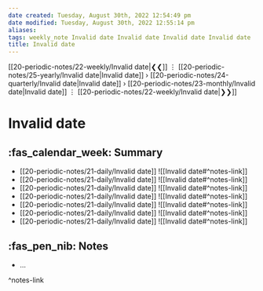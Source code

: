 ```yaml
---
date created: Tuesday, August 30th, 2022 12:54:49 pm
date modified: Tuesday, August 30th, 2022 12:55:14 pm
aliases: 
tags: weekly_note Invalid date Invalid date Invalid date Invalid date 
title: Invalid date
---
```


[[20-periodic-notes/22-weekly/Invalid date|❮❮]] ⋮ [[20-periodic-notes/25-yearly/Invalid date|Invalid date]] › [[20-periodic-notes/24-quarterly/Invalid date|Invalid date]] › [[20-periodic-notes/23-monthly/Invalid date|Invalid date]] ⋮ [[20-periodic-notes/22-weekly/Invalid date|❯❯]]

# Invalid date

## :fas_calendar_week: Summary

- [[20-periodic-notes/21-daily/Invalid date]]
  ![[Invalid date#^notes-link]]
- [[20-periodic-notes/21-daily/Invalid date]]
  ![[Invalid date#^notes-link]]
- [[20-periodic-notes/21-daily/Invalid date]]
  ![[Invalid date#^notes-link]]
- [[20-periodic-notes/21-daily/Invalid date]]
  ![[Invalid date#^notes-link]]
- [[20-periodic-notes/21-daily/Invalid date]]
  ![[Invalid date#^notes-link]]
- [[20-periodic-notes/21-daily/Invalid date]]
  ![[Invalid date#^notes-link]]
- [[20-periodic-notes/21-daily/Invalid date]]
  ![[Invalid date#^notes-link]]
  
## :fas_pen_nib: Notes

- …

^notes-link